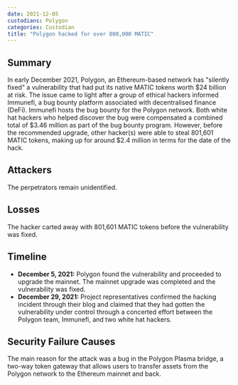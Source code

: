 ```yaml
---
date: 2021-12-05
custodians: Polygon
categories: Custodian
title: "Polygon hacked for over 800,000 MATIC"
---
```


## Summary

In early December 2021, Polygon, an Ethereum-based network has "silently fixed" a vulnerability that had put its native MATIC tokens worth $24 billion at risk. The issue came to light after a group of ethical hackers informed Immunefi, a bug bounty platform associated with decentralised finance (DeFi). Immunefi hosts the bug bounty for the Polygon network. Both white hat hackers who helped discover the bug were compensated a combined total of $3.46 million as part of the bug bounty program. However, before the recommended upgrade, other hacker(s) were able to steal 801,601 MATIC tokens, making up for around $2.4 million in terms for the date of the hack.

## Attackers

The perpetrators remain unidentified. 

## Losses

The hacker carted away with 801,601 MATIC tokens before the vulnerability was fixed.

## Timeline

- **December 5, 2021:** Polygon found the vulnerability and proceeded to upgrade the mainnet. The mainnet upgrade was completed and the vulnerability was fixed.
- **December 29, 2021:** Project representatives confirmed the hacking incident through their blog and claimed that they had gotten the vulnerability under control through a concerted effort between the Polygon team, Immunefi, and two white hat hackers.

## Security Failure Causes

The main reason for the attack was a bug in the Polygon Plasma bridge, a two-way token gateway that allows users to transfer assets from the Polygon network to the Ethereum mainnet and back.
